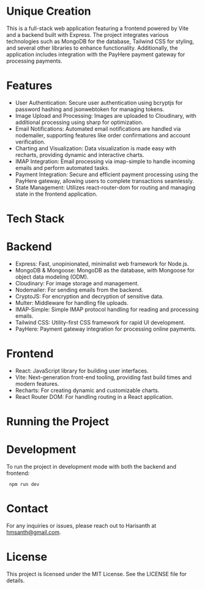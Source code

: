 # Unique Creation

This is a full-stack web application featuring a frontend powered by Vite and a backend built with Express. The project integrates various technologies such as MongoDB for the database, Tailwind CSS for styling, and several other libraries to enhance functionality. Additionally, the application includes integration with the PayHere payment gateway for processing payments.

# Features
- User Authentication: Secure user authentication using bcryptjs for password hashing and jsonwebtoken for managing tokens.
- Image Upload and Processing: Images are uploaded to Cloudinary, with additional processing using sharp for optimization.
- Email Notifications: Automated email notifications are handled via nodemailer, supporting features like order confirmations and account verification.
- Charting and Visualization: Data visualization is made easy with recharts, providing dynamic and interactive charts.
- IMAP Integration: Email processing via imap-simple to handle incoming emails and perform automated tasks.
- Payment Integration: Secure and efficient payment processing using the PayHere gateway, allowing users to complete transactions seamlessly.
- State Management: Utilizes react-router-dom for routing and managing state in the frontend application.
# Tech Stack
 # Backend
 - Express: Fast, unopinionated, minimalist web framework for Node.js.
 - MongoDB & Mongoose: MongoDB as the database, with Mongoose for object data modeling (ODM).
 - Cloudinary: For image storage and management.
 - Nodemailer: For sending emails from the backend.
 - CryptoJS: For encryption and decryption of sensitive data.
 - Multer: Middleware for handling file uploads.
 - IMAP-Simple: Simple IMAP protocol handling for reading and processing emails.
 - Tailwind CSS: Utility-first CSS framework for rapid UI development.
 - PayHere: Payment gateway integration for processing online payments.
# Frontend
 - React: JavaScript library for building user interfaces.
 - Vite: Next-generation front-end tooling, providing fast build times and modern features.
 - Recharts: For creating dynamic and customizable charts.
 - React Router DOM: For handling routing in a React application.
# Running the Project
 # Development
 To run the project in development mode with both the backend and frontend:
```terminal
 npm run dev
```
# Contact
For any inquiries or issues, please reach out to Harisanth at hmsanth@gmail.com.

# License
This project is licensed under the MIT License. See the LICENSE file for details.

